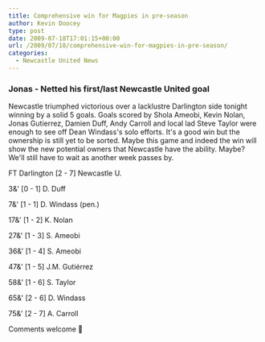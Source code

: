 ```yaml
---
title: Comprehensive win for Magpies in pre-season
author: Kevin Doocey
type: post
date: 2009-07-18T17:01:15+00:00
url: /2009/07/18/comprehensive-win-for-magpies-in-pre-season/
categories:
  - Newcastle United News
---
```


### Jonas - Netted his first/last Newcastle United goal

Newcastle triumphed victorious over a lacklustre Darlington side tonight winning by a solid 5 goals. Goals scored by Shola Ameobi, Kevin Nolan, Jonas Gutierrez, Damien Duff, Andy Carroll and local lad Steve Taylor were enough to see off Dean Windass's solo efforts. It's a good win but the ownership is still yet to be sorted. Maybe this game and indeed the win will show the new potential owners that Newcastle have the ability. Maybe? We'll still have to wait as another week passes by.

FT Darlington [2 - 7] Newcastle U.

3&' [0 - 1] D. Duff

7&' [1 - 1] D. Windass (pen.)

17&' [1 - 2] K. Nolan

27&' [1 - 3] S. Ameobi

36&' [1 - 4] S. Ameobi

47&' [1 - 5] J.M. Gutiérrez

58&' [1 - 6] S. Taylor

65&' [2 - 6] D. Windass

75&' [2 - 7] A. Carroll

Comments welcome 🙂
